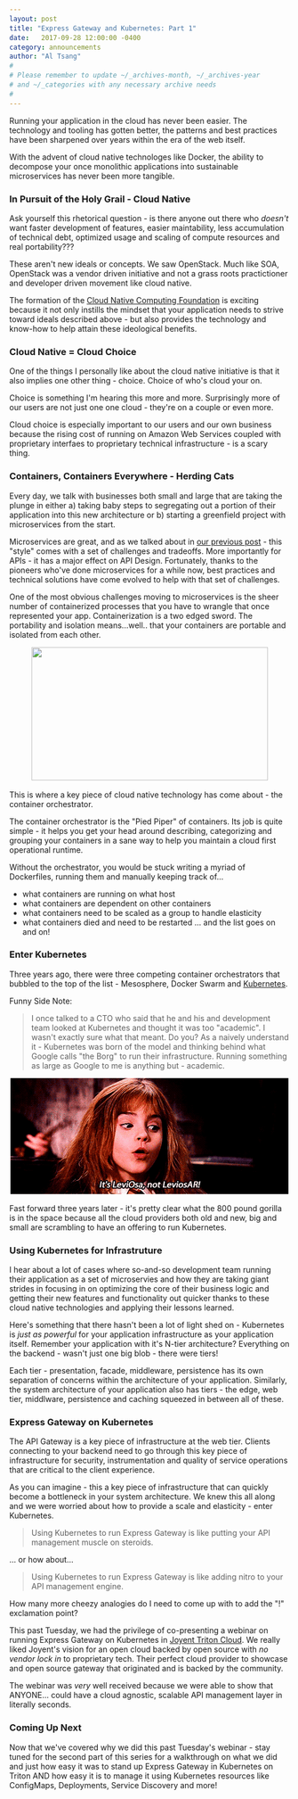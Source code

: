 ```yaml
---
layout: post
title: "Express Gateway and Kubernetes: Part 1"
date:   2017-09-28 12:00:00 -0400
category: announcements
author: "Al Tsang"
#
# Please remember to update ~/_archives-month, ~/_archives-year
# and ~/_categories with any necessary archive needs
#
---
```

Running your application in the cloud has never been easier. The technology and tooling has gotten better, the patterns and best practices have been sharpened over years within the era of the web itself.

With the advent of cloud native technologes like Docker, the ability to decompose your once monolithic applications into sustainable microservices has never been more tangible.
<!--excerpt-->

### In Pursuit of the Holy Grail - Cloud Native
Ask yourself this rhetorical question - is there anyone out there who _doesn't_ want faster development of features, easier maintability, less accumulation of technical debt, optimized usage and scaling of compute resources and real portability???

These aren't new ideals or concepts. We saw OpenStack.  Much like SOA, OpenStack was a vendor driven initiative and not a grass roots practictioner and developer driven movement like cloud native.

The formation of the [Cloud Native Computing Foundation][cncf] is exciting because it not only instills the mindset that your application needs to strive toward ideals described above - but also provides the technology and know-how to help attain these ideological benefits.

### Cloud Native = Cloud Choice
One of the things I personally like about the cloud native initiative is that it also implies one other thing - choice.  Choice of who's cloud your on.

Choice is something I'm hearing this more and more. Surprisingly more of our users are not just one one cloud - they're on a couple or even more.

Cloud choice is especially important to our users and our own business because the rising cost of running on Amazon Web Services coupled with proprietary interfaes to proprietary technical infrastructure - is a scary thing.

### Containers, Containers Everywhere - Herding Cats


Every day, we talk with businesses both small and large that are taking the plunge in either a) taking baby steps to segregating out a portion of their application into this new architecture or b) starting a greenfield project with microservices from the start.

Microservices are great, and as we talked about in [our previous post][challenges-of-microservices] - this "style" comes with a set of challenges and tradeoffs. More importantly for APIs - it has a major effect on API Design. Fortunately, thanks to the pioneers who've done microservices for a while now, best practices and technical solutions have come evolved to help with that set of challenges.

One of the most obvious challenges moving to microservices is the sheer number of containerized processes that you have to wrangle that once represented your app.  Containerization is a two edged sword.  The portability and isolation means...well.. that your containers are portable and isolated from each other.

<p align="center">
  <img width="425" height="239" src="../assets/img/eg-k8s-part-1-cat-herding.gif">
</p>

This is where a key piece of cloud native technology has come about - the container orchestrator.

The container orchestrator is the "Pied Piper" of containers.  Its job is quite simple - it helps you get your head around describing, categorizing and grouping your containers in a sane way to help you maintain a cloud first operational runtime.

Without the orchestrator, you would be stuck writing a myriad of Dockerfiles, running them and manually keeping track of...
- what containers are running on what host
- what containers are dependent on other containers
- what containers need to be scaled as a group to handle elasticity
- what containers died and need to be restarted
... and the list goes on and on!

### Enter Kubernetes
Three years ago, there were three competing container orchestrators that bubbled to the top of the list - Mesosphere, Docker Swarm and [Kubernetes][kubernetes].

Funny Side Note:
> I once talked to a CTO who said that he and his and development team looked at Kubernetes and thought it was too "academic".  I wasn't exactly sure what that meant. Do you?
> As a naively understand it - Kubernetes was born of the model and thinking behind what Google calls "the Borg" to run their infrastructure.  Running something as large as Google to me is anything but - academic.

<p align="center">
  <img width="500" height="208" src="../assets/img/eg-k8s-part-1-hermione.gif">
</p>

Fast forward three years later - it's pretty clear what the 800 pound gorilla is in the space because all the cloud providers both old and new, big and small are scrambling to have an offering to run Kubernetes.

### Using Kubernetes for Infrastruture
I hear about a lot of cases where so-and-so development team running their application as a set of microservies and how they are taking giant strides in focusing in on optimizing the core of their business logic and getting their new features and functionality out quicker thanks to these cloud native technologies and applying their lessons learned.

Here's something that there hasn't been a lot of light shed on - Kubernetes is _just as powerful_ for your application infrastructure as your application itself.  Remember your application with it's N-tier architecture?  Everything on the backend - wasn't just one big blob - there were tiers!

Each tier - presentation, facade, middleware, persistence has its own separation of concerns within the architecture of your application.  Similarly, the system architecture of your application also has tiers - the edge, web tier, middlware, persistence and caching squeezed in between all of these.

### Express Gateway on Kubernetes
The API Gateway is a key piece of infrastructure at the web tier. Clients connecting to your backend need to go through this key piece of infrastructure for security, instrumentation and quality of service operations that are critical to the client experience.

As you can imagine - this a key piece of infrastructure that can quickly become a bottleneck in your system architecture.  We knew this all along and we were worried about how to provide a scale and elasticity - enter Kubernetes.

> Using Kubernetes to run Express Gateway is like putting your API management muscle on steroids.

... or how about...

> Using Kubernetes to run Express Gateway is like adding nitro to your API management engine.

How many more cheezy analogies do I need to come up with to add the "!" exclamation point?

This past Tuesday, we had the privilege of co-presenting a webinar on running Express Gateway on Kubernetes in [Joyent Triton Cloud][joyent-triton-cloud]. We really liked Joyent's vision for an open cloud backed by open source with _no vendor lock in_ to proprietary tech. Their perfect cloud provider to showcase and open source gateway that originated and is backed by the community.

The webinar was _very_ well received because we were able to show that ANYONE... could have a cloud agnostic, scalable API management layer in literally seconds.

### Coming Up Next
Now that we've covered why we did this past Tuesday's webinar - stay tuned for the second part of this series for a walkthrough on what we did and just how easy it was to stand up Express Gateway in Kubernetes on Triton AND how easy it is to manage it using Kubernetes resources like ConfigMaps, Deployments, Service Discovery and more!

[challenges-of-microservices]: https://www.lunchbadger.com/microservices-and-api-design/
[kubernetes]: https://kubernetes.io/
[cncf]: https://www.cncf.io/
[joyent-triton-cloud]: https://www.joyent.com/why
